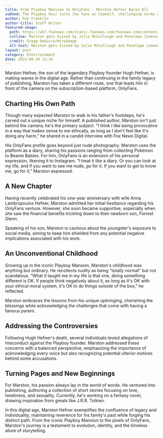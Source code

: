 ```yaml
---
title: From Playboy Mansion to OnlyFans - Marston Hefner Bares All
subhed: The Playboy heir turns the lens on himself, challenging norms and opening up about his unique upbringing.
author: Pat Franklin
author-title: Staff Writer
featured-image: 
  path: https://a57.foxnews.com/static.foxnews.com/foxnews.com/content/uploads/2023/08/720/405/ChildMarstonHefner.jpg?ve=1&tl=1
  cutline: Marston gets kissed by Julie McCullough and Penelope Jimenez at the 2003 launch of Spike TV at the Playboy Mansion.
  credit: Gregg DeGuire/WireImage
  alt-text: Marston gets kissed by Julie McCullough and Penelope Jimenez at the 2003 launch of Spike TV at the Playboy Mansion.
layout: post
category: Entertainment
date: 2023-08-29 12:34
---
```


Marston Hefner, the son of the legendary Playboy founder Hugh Hefner, is making waves in the digital age. Rather than continuing in the family legacy of publishing, Marston has taken a different route, one that leads him in front of the camera on the subscription-based platform, OnlyFans.

## Charting His Own Path

Though many expected Marston to walk in his father's footsteps, he's carved out a unique niche for himself. A published author, Marston isn't just behind the camera; he's the primary subject. "I think I like being provocative in a way that makes sense to me ethically, as long as I don't feel like it's doing any harm," he shared in a candid interview with Fox News Digital.

His OnlyFans profile goes beyond just nude photography. Marston uses the platform as a diary, sharing his passions ranging from collecting Pokémon to Beanie Babies. For him, OnlyFans is an extension of his personal expression, likening it to Instagram. "I treat it like a diary. Or you can look at my life, and if you want to see me nude, go for it. If you want to get to know me, go for it," Marston expressed.

## A New Chapter

Having recently celebrated his one-year anniversary with wife Anna Lambropoulos Hefner, Marston admitted her initial hesitance regarding his OnlyFans venture. However, she soon became supportive, especially when she saw the financial benefits trickling down to their newborn son, Forrest Glenn.

Speaking of his son, Marston is cautious about the youngster's exposure to social media, aiming to keep him shielded from any potential negative implications associated with his work.

## An Unconventional Childhood

Growing up in the iconic Playboy Mansion, Marston's childhood was anything but ordinary. He recollects nudity as being "totally normal" but not scandalous. "What it taught me in my life is that one, doing something different is OK. If people think negatively about it, as long as it's OK with your ethical moral system, it's OK to do things outside of the box," he reflected.

Marston embraces the lessons from his unique upbringing, cherishing the blessings while acknowledging the challenges that come with having a famous parent.

## Addressing the Controversies

Following Hugh Hefner's death, several individuals levied allegations of misconduct against the Playboy founder. Marston addressed these concerns with a balanced perspective, emphasizing the importance of acknowledging every voice but also recognizing potential ulterior motives behind some accusations.

## Turning Pages and New Beginnings

For Marston, his passion always lay in the world of words. He ventured into publishing, authoring a collection of short stories focusing on love, loneliness, and sexuality. Currently, he's working on a fantasy novel, drawing inspiration from greats like J.R.R. Tolkien.

In this digital age, Marston Hefner exemplifies the confluence of legacy and individuality, maintaining reverence for his family's past while forging his distinct path. From the iconic Playboy Mansion to the pixels of OnlyFans, Marston's journey is a testament to evolution, identity, and the timeless allure of storytelling.
